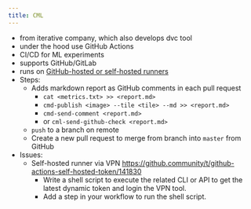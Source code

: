 ```yaml
---
title: CML
---
```


- from iterative company, which also develops dvc tool
- under the hood use GitHub Actions
- CI/CD for ML experiments
- supports GitHub/GitLab
- runs on [GitHub-hosted or self-hosted runners](https://docs.github.com/en/actions/hosting-your-own-runners/about-self-hosted-runners#differences-between-github-hosted-and-self-hosted-runners)
- Steps:
  - Adds markdown report as GitHub comments in each pull request
    - `cat <metrics.txt> >> <report.md>`
    - `cmd-publish <image> --tile <tile> --md >> <report.md>`
    - `cmd-send-comment <report.md>`
    - or `cml-send-github-check <report.md>`
  - `push` to a branch on remote
  - Create a new pull request to merge from branch into `master` from GitHub
- Issues:
  - Self-hosted runner via VPN https://github.community/t/github-actions-self-hosted-token/141830
    - Write a shell script to execute the related CLI or API to get the latest dynamic token and login the VPN tool.
    - Add a step in your workflow to run the shell script.

